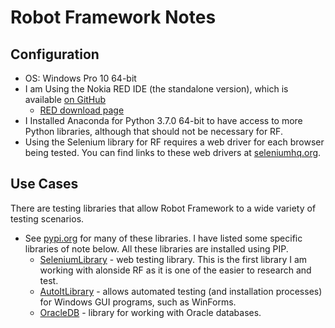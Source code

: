 # Robot Framework Notes

## Configuration
* OS: Windows Pro 10 64-bit
* I am Using the Nokia RED IDE (the standalone version), which is available [on GitHub](https://github.com/nokia/RED)
  * [RED download page](https://github.com/nokia/RED/releases/tag/0.8.9)
* I Installed Anaconda for Python 3.7.0 64-bit to have access to more Python libraries, although that should not be necessary for RF.
* Using the Selenium library for RF requires a web driver for each browser being tested. You can find links to these web drivers at [seleniumhq.org](https://www.seleniumhq.org/download/).

## Use Cases
There are testing libraries that allow Robot Framework to a wide variety of testing scenarios.
* See [pypi.org](https://pypi.org/search/?q=robotframework) for many of these libraries. I have listed some specific libraries of note below. All these libraries are installed using PIP.
  * [SeleniumLibrary](https://pypi.org/project/robotframework-seleniumlibrary/) - web testing library. This is the first library I am working with alonside RF as it is one of the easier to research and test.
  * [AutoItLibrary](https://pypi.org/project/robotframework-autoitlibrary/) - allows automated testing (and installation processes) for Windows GUI programs, such as WinForms.
  * [OracleDB](https://pypi.org/project/robotframework-oracledb/) - library for working with Oracle databases.
